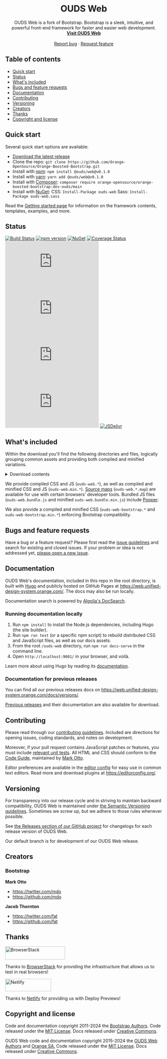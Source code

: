 <h1 align="center">OUDS Web</h1>

<p align="center">
  OUDS Web is a fork of Bootstrap. Bootstrap is a sleek, intuitive, and powerful front-end framework for faster and easier web development.
  <br>
  <a href="https://web.unified-design-system.orange.com"><strong>Visit OUDS Web</strong></a>
  <br>
  <br>
  <a href="https://github.com/Orange-OpenSource/Orange-Boosted-Bootstrap/issues/new?assignees=-&labels=bug&template=bug_report.yml">Report bug</a>
  ·
  <a href="https://github.com/Orange-OpenSource/Orange-Boosted-Bootstrap/issues/new?assignees=&labels=feature&template=feature_request.yml">Request feature</a>
</p>


## Table of contents

- [Quick start](#quick-start)
- [Status](#status)
- [What's included](#whats-included)
- [Bugs and feature requests](#bugs-and-feature-requests)
- [Documentation](#documentation)
- [Contributing](#contributing)
- [Versioning](#versioning)
- [Creators](#creators)
- [Thanks](#thanks)
- [Copyright and license](#copyright-and-license)


## Quick start

Several quick start options are available:

- [Download the latest release](https://github.com/Orange-OpenSource/Orange-Boosted-Bootstrap/archive/v0.1.0-ouds-web.zip)
- Clone the repo: `git clone https://github.com/Orange-OpenSource/Orange-Boosted-Bootstrap.git`
- Install with [npm](https://www.npmjs.com/): `npm install @ouds/web@v0.1.0`
- Install with [yarn](https://yarnpkg.com/): `yarn add @ouds/web@v0.1.0`
- Install with [Composer](https://getcomposer.org/): `composer require orange-opensource/orange-boosted-bootstrap:dev-ouds/main`
- Install with [NuGet](https://www.nuget.org/): CSS: `Install-Package ouds-web` Sass: `Install-Package ouds-web.sass`

Read the [Getting started page](https://web.unified-design-system.orange.com/docs/getting-started/introduction/) for information on the framework contents, templates, examples, and more.


## Status

[![Build Status](https://img.shields.io/github/actions/workflow/status/Orange-OpenSource/Orange-Boosted-Bootstrap/js.yml?branch=ouds/main&label=JS%20Tests&logo=github)](https://github.com/Orange-OpenSource/Orange-Boosted-Bootstrap/actions/workflows/js.yml?query=workflow%3AJS+branch%3Aouds%2Fmain)
[![npm version](https://img.shields.io/npm/v/@ouds/web?logo=npm&logoColor=fff)](https://www.npmjs.com/package/@ouds/web)
[![NuGet](https://img.shields.io/nuget/vpre/ouds-web?logo=nuget&logoColor=fff)](https://www.nuget.org/packages/ouds-web/absoluteLatest)
[![Coverage Status](https://img.shields.io/coveralls/github/Orange-OpenSource/Orange-Boosted-Bootstrap/ouds/main?logo=coveralls&logoColor=fff)](https://coveralls.io/github/Orange-OpenSource/Orange-Boosted-Bootstrap?branch=ouds/main)
[![CSS gzip size](https://img.badgesize.io/Orange-OpenSource/Orange-Boosted-Bootstrap/ouds/main/dist/css/ouds-web.min.css?compression=gzip&label=CSS%20gzip%20size)](https://github.com/Orange-OpenSource/Orange-Boosted-Bootstrap/blob/ouds/main/dist/css/ouds-web.min.css)
[![CSS Brotli size](https://img.badgesize.io/Orange-OpenSource/Orange-Boosted-Bootstrap/ouds/main/dist/css/ouds-web.min.css?compression=brotli&label=CSS%20Brotli%20size)](https://github.com/Orange-OpenSource/Orange-Boosted-Bootstrap/blob/ouds/main/dist/css/ouds-web.min.css)
[![JS gzip size](https://img.badgesize.io/Orange-OpenSource/Orange-Boosted-Bootstrap/ouds/main/dist/js/ouds-web.min.js?compression=gzip&label=JS%20gzip%20size)](https://github.com/Orange-OpenSource/Orange-Boosted-Bootstrap/blob/ouds/main/dist/js/ouds-web.min.js)
[![JS Brotli size](https://img.badgesize.io/Orange-OpenSource/Orange-Boosted-Bootstrap/ouds/main/dist/js/ouds-web.min.js?compression=brotli&label=JS%20Brotli%20size)](https://github.com/Orange-OpenSource/Orange-Boosted-Bootstrap/blob/ouds/main/dist/js/ouds-web.min.js)
[![JSDelivr](https://data.jsdelivr.com/v1/package/npm/@ouds/web/badge)](https://www.jsdelivr.com/package/npm/@ouds/web)

## What's included

Within the download you'll find the following directories and files, logically grouping common assets and providing both compiled and minified variations.

<details>
  <summary>Download contents</summary>

  ```text
  ouds-web/
  ├── css/
  │   ├── ouds-web-bootstrap.css
  │   ├── ouds-web-bootstrap.css.map
  │   ├── ouds-web-bootstrap.min.css
  │   ├── ouds-web-bootstrap.min.css.map
  │   ├── ouds-web-bootstrap.rtl.css
  │   ├── ouds-web-bootstrap.rtl.css.map
  │   ├── ouds-web-bootstrap.rtl.min.css
  │   ├── ouds-web-bootstrap.rtl.min.css.map
  │   ├── ouds-web-grid.css
  │   ├── ouds-web-grid.css.map
  │   ├── ouds-web-grid.min.css
  │   ├── ouds-web-grid.min.css.map
  │   ├── ouds-web-grid.rtl.css
  │   ├── ouds-web-grid.rtl.css.map
  │   ├── ouds-web-grid.rtl.min.css
  │   ├── ouds-web-grid.rtl.min.css.map
  │   ├── ouds-web-reboot.css
  │   ├── ouds-web-reboot.css.map
  │   ├── ouds-web-reboot.min.css
  │   ├── ouds-web-reboot.min.css.map
  │   ├── ouds-web-reboot.rtl.css
  │   ├── ouds-web-reboot.rtl.css.map
  │   ├── ouds-web-reboot.rtl.min.css
  │   ├── ouds-web-reboot.rtl.min.css.map
  │   ├── ouds-web-utilities.css
  │   ├── ouds-web-utilities.css.map
  │   ├── ouds-web-utilities.min.css
  │   ├── ouds-web-utilities.min.css.map
  │   ├── ouds-web-utilities.rtl.css
  │   ├── ouds-web-utilities.rtl.css.map
  │   ├── ouds-web-utilities.rtl.min.css
  │   ├── ouds-web-utilities.rtl.min.css.map
  │   ├── ouds-web.css
  │   ├── ouds-web.css.map
  │   ├── ouds-web.min.css
  │   ├── ouds-web.min.css.map
  │   ├── ouds-web.rtl.css
  │   ├── ouds-web.rtl.css.map
  │   ├── ouds-web.rtl.min.css
  │   └── ouds-web.rtl.min.css.map
  └── js/
      ├── ouds-web.bundle.js
      ├── ouds-web.bundle.js.map
      ├── ouds-web.bundle.min.js
      ├── ouds-web.bundle.min.js.map
      ├── ouds-web.esm.js
      ├── ouds-web.esm.js.map
      ├── ouds-web.esm.min.js
      ├── ouds-web.esm.min.js.map
      ├── ouds-web.js
      ├── ouds-web.js.map
      ├── ouds-web.min.js
      └── ouds-web.min.js.map
  ```
</details>

We provide compiled CSS and JS (`ouds-web.*`), as well as compiled and minified CSS and JS (`ouds-web.min.*`). [Source maps](https://web.dev/articles/source-maps) (`ouds-web.*.map`) are available for use with certain browsers' developer tools. Bundled JS files (`ouds-web.bundle.js` and minified `ouds-web.bundle.min.js`) include [Popper](https://popper.js.org/docs/v2/).

We also provide a compiled and minified CSS (`ouds-web-bootstrap.*` and `ouds-web-bootstrap.min.*`) enforcing Bootstrap compatibility.

## Bugs and feature requests

Have a bug or a feature request? Please first read the [issue guidelines](https://github.com/Orange-OpenSource/Orange-Boosted-Bootstrap/blob/ouds/main/.github/CONTRIBUTING.md#using-the-issue-tracker) and search for existing and closed issues. If your problem or idea is not addressed yet, [please open a new issue](https://github.com/Orange-OpenSource/Orange-Boosted-Bootstrap/issues/new/choose).


## Documentation

OUDS Web's documentation, included in this repo in the root directory, is built with [Hugo](https://gohugo.io/) and publicly hosted on GitHub Pages at <https://web.unified-design-system.orange.com/>. The docs may also be run locally.

Documentation search is powered by [Algolia's DocSearch](https://docsearch.algolia.com/).

### Running documentation locally

1. Run `npm install` to install the Node.js dependencies, including Hugo (the site builder).
2. Run `npm run test` (or a specific npm script) to rebuild distributed CSS and JavaScript files, as well as our docs assets.
3. From the root `/ouds-web` directory, run `npm run docs-serve` in the command line.
4. Open `http://localhost:9001/` in your browser, and voilà.

Learn more about using Hugo by reading its [documentation](https://gohugo.io/documentation/).

### Documentation for previous releases

You can find all our previous releases docs on <https://web.unified-design-system.orange.com/docs/versions/>.

[Previous releases](https://github.com/Orange-OpenSource/Orange-Boosted-Bootstrap/releases) and their documentation are also available for download.


## Contributing

Please read through our [contributing guidelines](https://github.com/Orange-OpenSource/Orange-Boosted-Bootstrap/blob/ouds/main/.github/CONTRIBUTING.md). Included are directions for opening issues, coding standards, and notes on development.

Moreover, if your pull request contains JavaScript patches or features, you must include [relevant unit tests](https://github.com/Orange-OpenSource/Orange-Boosted-Bootstrap/tree/ouds/main/js/tests). All HTML and CSS should conform to the [Code Guide](https://github.com/mdo/code-guide), maintained by [Mark Otto](https://github.com/mdo).

Editor preferences are available in the [editor config](https://github.com/Orange-OpenSource/Orange-Boosted-Bootstrap/blob/ouds/main/.editorconfig) for easy use in common text editors. Read more and download plugins at <https://editorconfig.org/>.


## Versioning

For transparency into our release cycle and in striving to maintain backward compatibility, OUDS Web is maintained under [the Semantic Versioning guidelines](https://semver.org/). Sometimes we screw up, but we adhere to those rules whenever possible.

See [the Releases section of our GitHub project](https://github.com/Orange-OpenSource/Orange-Boosted-Bootstrap/releases) for changelogs for each release version of OUDS Web.

Our default branch is for development of our OUDS Web release.


## Creators

### Bootstrap

**Mark Otto**

- <https://twitter.com/mdo>
- <https://github.com/mdo>

**Jacob Thornton**

- <https://twitter.com/fat>
- <https://github.com/fat>

## Thanks

<a href="https://www.browserstack.com/">
  <img src="https://live.browserstack.com/images/opensource/browserstack-logo.svg" alt="BrowserStack" width="192" height="42">
</a>

Thanks to [BrowserStack](https://www.browserstack.com/) for providing the infrastructure that allows us to test in real browsers!

<a href="https://www.netlify.com/">
  <img src="https://www.netlify.com/v3/img/components/full-logo-light.svg" alt="Netlify" width="147" height="40">
</a>

Thanks to [Netlify](https://www.netlify.com/) for providing us with Deploy Previews!

## Copyright and license

Code and documentation copyright 2011-2024 the [Bootstrap Authors](https://github.com/twbs/bootstrap/graphs/contributors). Code released under the [MIT License](https://github.com/twbs/bootstrap/blob/main/LICENSE). Docs released under [Creative Commons](https://creativecommons.org/licenses/by/3.0/).

OUDS Web code and documentation copyright 2015-2024 the [OUDS Web Authors](https://github.com/Orange-OpenSource/Orange-Boosted-Bootstrap/graphs/contributors) and [Orange SA.](https://orange.com) Code released under the [MIT License](https://github.com/Orange-OpenSource/Orange-Boosted-Bootstrap/blob/ouds/main/LICENSE). Docs released under [Creative Commons](https://creativecommons.org/licenses/by/3.0/).

